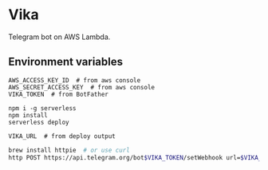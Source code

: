 # Vika


Telegram bot on AWS Lambda.


## Environment variables

```
AWS_ACCESS_KEY_ID  # from aws console
AWS_SECRET_ACCESS_KEY  # from aws console
VIKA_TOKEN  # from BotFather
```
```
npm i -g serverless
npm install
serverless deploy
```
```
VIKA_URL  # from deploy output
```
```bash
brew install httpie  # or use curl
http POST https://api.telegram.org/bot$VIKA_TOKEN/setWebhook url=$VIKA_URL
```


